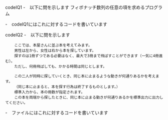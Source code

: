 codeIQ1
  -　以下に問を示します
        フィボナッチ数列の任意の項を求めるプログラム
  
  -　codeIQ1にはこれに対するコードを書いています



codeIQ2
  -　以下に問を示します

        ここでは、本屋さんに並ぶ本を考えてみます。
        男性は左から、女性は右から本を探しています。
        探すのは1冊ずつである必要はなく、最大で3冊まで飛ばすことができます（一気に4冊進む）。
        ただし、何冊飛ばしても、かかる時間は同じとします。
        
        この二人が同時に探していくとき、同じ本に止まるような動きが何通りあるかを考えます。
        （同じ本に止まると、本を探す行為は終了するものとします。）
        標準入力から、本の冊数が指定されます。
        この本を両端から探したときに、同じ本に止まる動きが何通りあるかを標準出力に出力してください。
        
  -　ファイルにはこれに対するコードを書いています




